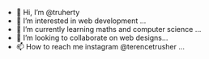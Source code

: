 - 👋 Hi, I’m @truherty
- 👀 I’m interested in web development ...
- 🌱 I’m currently learning maths and computer science ...
- 💞️ I’m looking to collaborate on web designs...
- 📫 How to reach me instagram @terencetrusher ...

<!---
truherty/truherty is a ✨ special ✨ repository because its `README.md` (this file) appears on your GitHub profile.
You can click the Preview link to take a look at your changes.
--->
